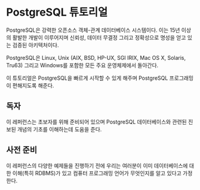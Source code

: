 # PostgreSQL 튜토리얼

PostgreSQL은 강력한 오픈소스 객체-관계 데이터베이스 시스템이다. 이는 15년 이상의 활발한 개발이 이루어지며 신뢰성, 데이터 무결정 그리고 정확성으로 명성을 얻고 있는 검증된 아키텍처이다.

PostgreSQL은 Linux, Unix (AIX, BSD, HP-UX, SGI IRIX, Mac OS X, Solaris, Tru63) 그리고 Windows를 포함한 모든 주요 운영체제에서 돌아간다.

이 튜토리얼은 PostgreSQL을 빠르게 시작할 수 있게 해주며 PostgreSQL 프로그래밍이 편해지도록 해준다.

## 독자

이 레퍼런스는 초보자를 위해 준비되어 있으며 PostgreSQL 데이터베이스와 관련된 진보된 개념의 기초를 이해하는데 도움을 준다.

## 사전 준비

이 레퍼런스의 다양한 예제들을 진행하기 전에 우리는 여러분이 이미 데이터베이스에 대한 이해(특히 RDBMS)가 있고 컴퓨터 프로그래밍 언어가 무엇인지를 알고 있다고 가정한다.
